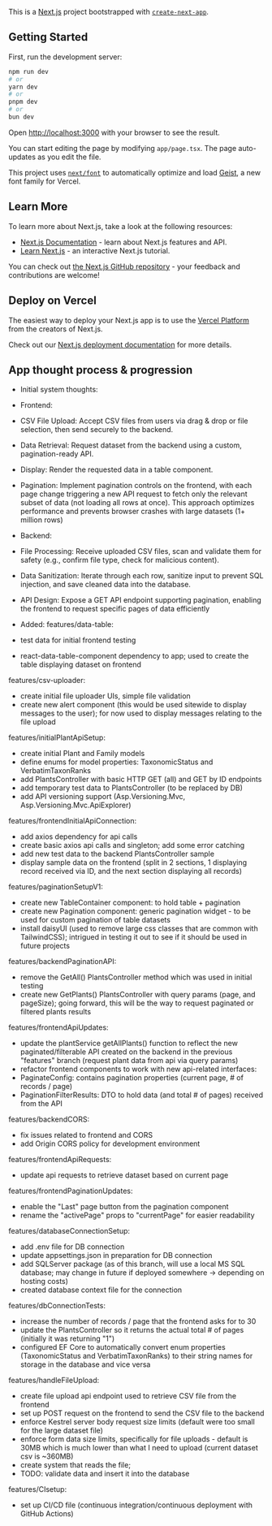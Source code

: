 This is a [Next.js](https://nextjs.org) project bootstrapped with [`create-next-app`](https://nextjs.org/docs/app/api-reference/cli/create-next-app).

## Getting Started

First, run the development server:

```bash
npm run dev
# or
yarn dev
# or
pnpm dev
# or
bun dev
```

Open [http://localhost:3000](http://localhost:3000) with your browser to see the result.

You can start editing the page by modifying `app/page.tsx`. The page auto-updates as you edit the file.

This project uses [`next/font`](https://nextjs.org/docs/app/building-your-application/optimizing/fonts) to automatically optimize and load [Geist](https://vercel.com/font), a new font family for Vercel.

## Learn More

To learn more about Next.js, take a look at the following resources:

- [Next.js Documentation](https://nextjs.org/docs) - learn about Next.js features and API.
- [Learn Next.js](https://nextjs.org/learn) - an interactive Next.js tutorial.

You can check out [the Next.js GitHub repository](https://github.com/vercel/next.js) - your feedback and contributions are welcome!

## Deploy on Vercel

The easiest way to deploy your Next.js app is to use the [Vercel Platform](https://vercel.com/new?utm_medium=default-template&filter=next.js&utm_source=create-next-app&utm_campaign=create-next-app-readme) from the creators of Next.js.

Check out our [Next.js deployment documentation](https://nextjs.org/docs/app/building-your-application/deploying) for more details.


## App thought process & progression
- Initial system thoughts:
 - Frontend:
  - CSV File Upload: Accept CSV files from users via drag & drop or file selection, then send securely to the backend.
  - Data Retrieval: Request dataset from the backend using a custom, pagination-ready API.
  - Display: Render the requested data in a table component.
  - Pagination: Implement pagination controls on the frontend, with each page change triggering a new API request to fetch only the relevant subset of data (not loading all rows at once). This approach optimizes performance and prevents browser crashes with large datasets (1+ million rows)
 
 - Backend:
  - File Processing: Receive uploaded CSV files, scan and validate them for safety (e.g., confirm file type, check for malicious content).
  - Data Sanitization: Iterate through each row, sanitize input to prevent SQL injection, and save cleaned data into the database.
  - API Design: Expose a GET API endpoint supporting pagination, enabling the frontend to request specific pages of data efficiently

- Added:
features/data-table:
 - test data for initial frontend testing
 - react-data-table-component dependency to app; used to create the table displaying dataset on frontend

features/csv-uploader:
 - create initial file uploader UIs, simple file validation
 - create new alert component (this would be used sitewide to display messages to the user); for now used to display messages relating to the file upload

features/initialPlantApiSetup:
 - create initial Plant and Family models
 - define enums for model properties: TaxonomicStatus and VerbatimTaxonRanks
 - add PlantsController with basic HTTP GET (all) and GET by ID endpoints
 - add temporary test data to PlantsController (to be replaced by DB)
 - add API versioning support (Asp.Versioning.Mvc, Asp.Versioning.Mvc.ApiExplorer)

 features/frontendInitialApiConnection:
  - add axios dependency for api calls
  - create basic axios api calls and singleton; add some error catching
  - add new test data to the backend PlantsController sample
  - display sample data on the frontend (split in 2 sections, 1 displaying record received via ID, and the next section displaying all records)

 features/paginationSetupV1:
  - create new TableContainer component: to hold table + pagination
  - create new Pagination component: generic pagination widget - to be used for custom pagination of table datasets
  - install daisyUI (used to remove large css classes that are common with TailwindCSS); intrigued in testing it out to see if it should be used in future projects

 features/backendPaginationAPI:
  - remove the GetAll() PlantsController method which was used in initial testing
  - create new GetPlants() PlantsController with query params (page, and pageSize); going forward, this will be the way to request paginated or filtered plants results

features/frontendApiUpdates:
 - update the plantService getAllPlants() function to reflect the new paginated/filterable API created on the backend in the previous "features" branch (request plant data from api via query params)
 - refactor frontend components to work with new api-related interfaces:
  - PaginateConfig: contains pagination properties (current page, # of records / page)
  - PaginationFilterResults: DTO to hold data (and total # of pages) received from the API

features/backendCORS:
 - fix issues related to frontend and CORS
 - add Origin CORS policy for development environment

features/frontendApiRequests:
 - update api requests to retrieve dataset based on current page

features/frontendPaginationUpdates:
 - enable the "Last" page button from the pagination component
 - rename the "activePage" props to "currentPage" for easier readability

features/databaseConnectionSetup:
 - add .env file for DB connection
 - update appsettings.json in preparation for DB connection
 - add SQLServer package (as of this branch, will use a local MS SQL database; may change in future if deployed somewhere -> depending on hosting costs)
 - created database context file for the connection

features/dbConnectionTests:
 - increase the number of records / page that the frontend asks for to 30
 - update the PlantsController so it returns the actual total # of pages (initially it was returning "1")
 - configured EF Core to automatically convert enum properties (TaxonomicStatus and VerbatimTaxonRanks) to their string names for storage in the database and vice versa

features/handleFileUpload:
 - create file upload api endpoint used to retrieve CSV file from the frontend
 - set up POST request on the frontend to send the CSV file to the backend
 - enforce Kestrel server body request size limits (default were too small for the large dataset file)
 - enforce form data size limits, specifically for file uploads - default is 30MB which is much lower than what I need to upload (current dataset csv is ~360MB)
 - create system that reads the file;
 - TODO: validate data and insert it into the database

features/CIsetup:
 - set up CI/CD file (continuous integration/continuous deployment with GitHub Actions)